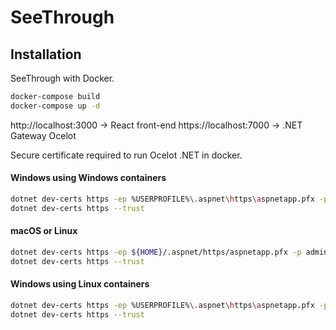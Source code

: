# SeeThrough

## Installation

SeeThrough with Docker.

```sh
docker-compose build
docker-compose up -d
```

http://localhost:3000 -> React front-end
https://localhost:7000 -> .NET Gateway Ocelot

Secure certificate required to run Ocelot .NET in docker.

#### Windows using Windows containers

```sh
dotnet dev-certs https -ep %USERPROFILE%\.aspnet\https\aspnetapp.pfx -p admin
dotnet dev-certs https --trust
```

#### macOS or Linux

```sh
dotnet dev-certs https -ep ${HOME}/.aspnet/https/aspnetapp.pfx -p admin
dotnet dev-certs https --trust
```

#### Windows using Linux containers

```sh
dotnet dev-certs https -ep %USERPROFILE%\.aspnet\https\aspnetapp.pfx -p admin
dotnet dev-certs https --trust
```

